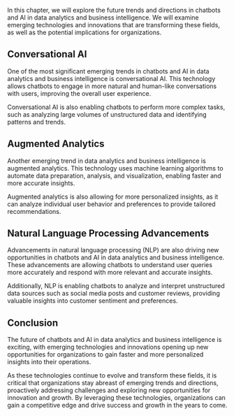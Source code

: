 
In this chapter, we will explore the future trends and directions in chatbots and AI in data analytics and business intelligence. We will examine emerging technologies and innovations that are transforming these fields, as well as the potential implications for organizations.

Conversational AI
-----------------

One of the most significant emerging trends in chatbots and AI in data analytics and business intelligence is conversational AI. This technology allows chatbots to engage in more natural and human-like conversations with users, improving the overall user experience.

Conversational AI is also enabling chatbots to perform more complex tasks, such as analyzing large volumes of unstructured data and identifying patterns and trends.

Augmented Analytics
-------------------

Another emerging trend in data analytics and business intelligence is augmented analytics. This technology uses machine learning algorithms to automate data preparation, analysis, and visualization, enabling faster and more accurate insights.

Augmented analytics is also allowing for more personalized insights, as it can analyze individual user behavior and preferences to provide tailored recommendations.

Natural Language Processing Advancements
----------------------------------------

Advancements in natural language processing (NLP) are also driving new opportunities in chatbots and AI in data analytics and business intelligence. These advancements are allowing chatbots to understand user queries more accurately and respond with more relevant and accurate insights.

Additionally, NLP is enabling chatbots to analyze and interpret unstructured data sources such as social media posts and customer reviews, providing valuable insights into customer sentiment and preferences.

Conclusion
----------

The future of chatbots and AI in data analytics and business intelligence is exciting, with emerging technologies and innovations opening up new opportunities for organizations to gain faster and more personalized insights into their operations.

As these technologies continue to evolve and transform these fields, it is critical that organizations stay abreast of emerging trends and directions, proactively addressing challenges and exploring new opportunities for innovation and growth. By leveraging these technologies, organizations can gain a competitive edge and drive success and growth in the years to come.
